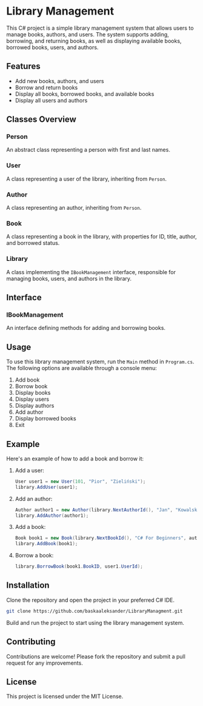 # Library Management

This C# project is a simple library management system that allows users to manage books, authors, and users. The system supports adding, borrowing, and returning books, as well as displaying available books, borrowed books, users, and authors.

## Features

- Add new books, authors, and users
- Borrow and return books
- Display all books, borrowed books, and available books
- Display all users and authors

## Classes Overview

### Person

An abstract class representing a person with first and last names.

### User

A class representing a user of the library, inheriting from `Person`.

### Author

A class representing an author, inheriting from `Person`.

### Book

A class representing a book in the library, with properties for ID, title, author, and borrowed status.

### Library

A class implementing the `IBookManagement` interface, responsible for managing books, users, and authors in the library.

## Interface

### IBookManagement

An interface defining methods for adding and borrowing books.

## Usage

To use this library management system, run the `Main` method in `Program.cs`. The following options are available through a console menu:

1. Add book
2. Borrow book
3. Display books
4. Display users
5. Display authors
6. Add author
7. Display borrowed books
8. Exit

## Example

Here's an example of how to add a book and borrow it:

1. Add a user:
   ```csharp
   User user1 = new User(101, "Pior", "Zieliński");
   library.AddUser(user1);
   ```

2. Add an author:
   ```csharp
   Author author1 = new Author(library.NextAuthorId(), "Jan", "Kowalski");
   library.AddAuthor(author1);
   ```

3. Add a book:
   ```csharp
   Book book1 = new Book(library.NextBookId(), "C# For Beginners", author1, false, null);
   library.AddBook(book1);
   ```

4. Borrow a book:
   ```csharp
   library.BorrowBook(book1.BookID, user1.UserId);
   ```

## Installation

Clone the repository and open the project in your preferred C# IDE.

```bash
git clone https://github.com/baskaaleksander/LibraryManagment.git
```

Build and run the project to start using the library management system.

## Contributing

Contributions are welcome! Please fork the repository and submit a pull request for any improvements.

## License

This project is licensed under the MIT License.
